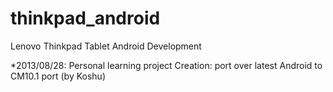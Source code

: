 thinkpad_android
================

Lenovo Thinkpad Tablet Android Development

*2013/08/28: Personal learning project Creation: port over latest Android to CM10.1 port (by Koshu)
